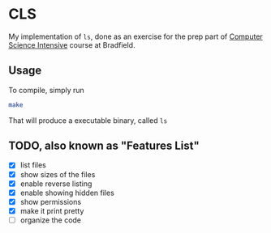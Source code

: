 # CLS

My implementation of `ls`, done as an exercise for the prep part of [Computer Science Intensive](https://www.youtube.com/watch?v=xDVC3wKjS64) course at Bradfield.

## Usage

To compile, simply run

```sh
make
```

That will produce a executable binary, called `ls`

## TODO, also known as "Features List"

- [x] list files 
- [x] show sizes of the files
- [x] enable reverse listing
- [x] enable showing hidden files
- [x] show permissions
- [x] make it print pretty
- [ ] organize the code
